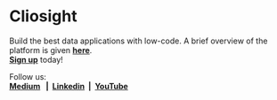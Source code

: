 # Cliosight

Build the best data applications with low-code. A brief overview of the platform is given <b>[here](platform_overview.md)</b>.<br/><b>[Sign up](https://app1.cliosight.com/app/forms/221/show/public?noNavbar=true)</b> today!
      
Follow us:    
<b>[Medium](https://medium.com/@cliosight) &nbsp;&nbsp;|&nbsp;&nbsp;[Linkedin](https://www.linkedin.com/company/14571342)&nbsp;&nbsp;|&nbsp;&nbsp;[YouTube](https://www.youtube.com/@cliosight)&nbsp;&nbsp;</b>


